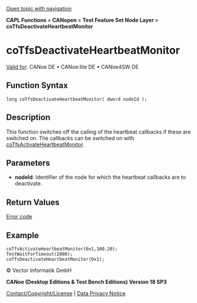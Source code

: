 [Open topic with navigation](../../../../../../CANoeDEFamily.htm#Topics/CAPLFunctions/CANopen/NodeLayerTFS/Functions/CAPLfunctionCoTfsDeactivateHeartbeatMonitor.md)

**CAPL Functions** » **CANopen** » **Test Feature Set Node Layer** » **coTfsDeactivateHeartbeatMonitor**

# coTfsDeactivateHeartbeatMonitor

[Valid for](../../../../Shared/FeatureAvailability.md): CANoe DE • CANoe:lite DE • CANoe4SW DE

## Function Syntax

```plaintext
long coTfsDeactivateHeartbeatMonitor( dword nodeId );
```

## Description

This function switches off the calling of the heartbeat callbacks if these are switched on. The callbacks can be switched on with [coTfsActivateHeartbeatMonitor](CAPLfunctionCoTfsActivateHeartbeatMonitor.md).

## Parameters

- **nodeId**: Identifier of the node for which the heartbeat callbacks are to deactivate.

## Return Values

[Error code](../CAPLfunctionsCANopenNLTFSErrorCodes.md)

## Example

```plaintext
coTfsActivateHeartbeatMonitor(0x1,100.20);
TestWaitForTimeout(2000);
coTfsDeactivateHeartbeatMonitor(0x1);
```

© Vector Informatik GmbH

**CANoe (Desktop Editions & Test Bench Editions) Version 18 SP3**

[Contact/Copyright/License](../../../../Shared/ContactCopyrightLicense.md) | [Data Privacy Notice](https://www.vector.com/int/en/company/get-info/privacy-policy/)